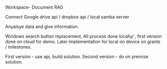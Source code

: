 Workspace- Document RAG 

Connect Google drive api / dropbox api / local samba server 


Anyalsye data and give information.

Windows search button replacement, 
All process done locally/ , first version done on cloud for demo.
Later implementation for local on device on grants / milestones.

First version - use api, build solution. 
Second version - do on premise solution. 
